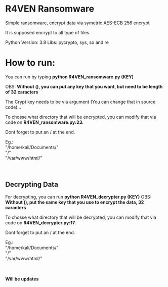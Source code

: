# R4VEN Ransomware
Simple ransomware, encrypt data via symetric AES-ECB 256 encrypt

It is supposed encrypt to all type of files. 

Python Version: 3.8
Libs: pycrypto, sys, so and re

# How to run:

You can run by typing **python R4VEN_ransomware.py (KEY)**

OBS: **Without (), you can put any key that you want, but need to be length of 32 caracters**

The Crypt key needs to be via argument (You can change that in source code)...


To chosse what directory that will be encrypted, you can modify that via code on **R4VEN_ransomware.py:23.**

Dont forget to put an / at the end.

Eg.: <br>"/home/kali/Documents/" <br>
     "/"<br>
     "/var/www/html/"
<br><br><br>

<h2>Decrypting Data</h2>

For decrypting, you can run **python R4VEN_decrypter.py (KEY)**
OBS: **Without (), put the same key that you use to encrypt the data, 32 caracters**

To chosse what directory that will be decrypted, you can modify that via code on **R4VEN_decrypter.py:17.**

Dont forget to put an / at the end.

Eg.: <br>"/home/kali/Documents/" <br>
     "/"<br>
     "/var/www/html/"
<br><br><br>


**Will be updates**
